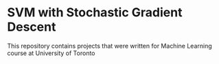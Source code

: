 # SVM with Stochastic Gradient Descent
This repository contains projects that were written for Machine Learning course at University of Toronto
